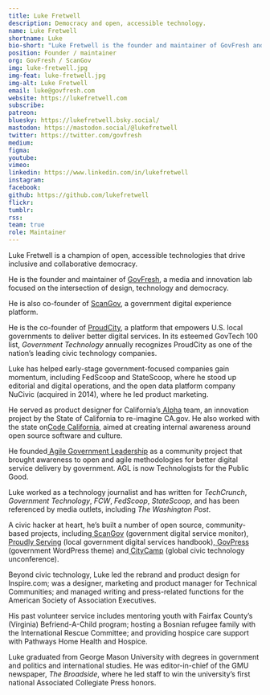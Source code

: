 ```yaml
---
title: Luke Fretwell
description: Democracy and open, accessible technology.
name: Luke Fretwell
shortname: Luke
bio-short: "Luke Fretwell is the founder and maintainer of GovFresh and co-founder of ScanGov."
position: Founder / maintainer
org: GovFresh / ScanGov
img: luke-fretwell.jpg
img-feat: luke-fretwell.jpg
img-alt: Luke Fretwell
email: luke@govfresh.com
website: https://lukefretwell.com
subscribe: 
patreon: 
bluesky: https://lukefretwell.bsky.social/
mastodon: https://mastodon.social/@lukefretwell
twitter: https://twitter.com/govfresh
medium: 
figma: 
youtube: 
vimeo: 
linkedin: https://www.linkedin.com/in/lukefretwell
instagram: 
facebook: 
github: https://github.com/lukefretwell
flickr: 
tumblr: 
rss: 
team: true
role: Maintainer
---
```


Luke Fretwell is a champion of open, accessible technologies that drive inclusive and collaborative democracy.

He is the founder and maintainer of [GovFresh](https://govfresh.com/), a media and innovation lab focused on the intersection of design, technology and democracy.

He is also co-founder of [ScanGov](https://scangov.com/), a government digital experience platform.

He is the co-founder of [ProudCity](https://proudcity.com/), a platform that empowers U.S. local governments to deliver better digital services. In its esteemed GovTech 100 list, _Government Technology_ annually recognizes ProudCity as one of the nation’s leading civic technology companies.

Luke has helped early-stage government-focused companies gain momentum, including FedScoop and StateScoop, where he stood up editorial and digital operations, and the open data platform company NuCivic (acquired in 2014), where he led product marketing.

He served as product designer for California’s[ Alpha](https://lukefretwell.com/work/alphacagov) team, an innovation project by the State of California to re-imagine CA.gov. He also worked with the state on[Code California](https://lukefretwell.com/work/code-california), aimed at creating internal awareness around open source software and culture.

He founded[ Agile Government Leadership](https://lukefretwell.com/work/agl) as a community project that brought awareness to open and agile methodologies for better digital service delivery by government. AGL is now Technologists for the Public Good.

Luke worked as a technology journalist and has written for _TechCrunch_, _Government Technology_, _FCW_, _FedScoop_, _StateScoop_, and has been referenced by media outlets, including _The Washington Post_.

A civic hacker at heart, he’s built a number of open source, community-based projects, including[ ScanGov](https://lukefretwell.com/work/scangov) (government digital service monitor),[ Proudly Serving](https://lukefretwell.com/work/proudly-serving) (local government digital services handbook),[ GovPress](https://lukefretwell.com/work/govpress) (government WordPress theme) and[ CityCamp](https://lukefretwell.com/work/citycamp) (global civic technology unconference).

Beyond civic technology, Luke led the rebrand and product design for Inspire.com; was a designer, marketing and product manager for Technical Communities; and managed writing and press-related functions for the American Society of Association Executives.

His past volunteer service includes mentoring youth with Fairfax County’s (Virginia) Befriend-A-Child program; hosting a Bosnian refugee family with the International Rescue Committee; and providing hospice care support with Pathways Home Health and Hospice.

Luke graduated from George Mason University with degrees in government and politics and international studies. He was editor-in-chief of the GMU newspaper, _The Broadside_, where he led staff to win the university’s first national Associated Collegiate Press honors.